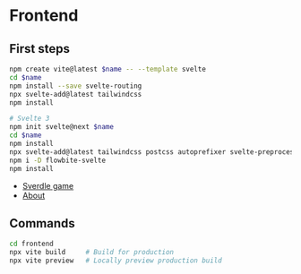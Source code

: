 # Frontend

## First steps

```bash
npm create vite@latest $name -- --template svelte
cd $name
npm install --save svelte-routing
npx svelte-add@latest tailwindcss
npm install

# Svelte 3
npm init svelte@next $name
cd $name
npm install
npx svelte-add@latest tailwindcss postcss autoprefixer svelte-preprocess
npm i -D flowbite-svelte
npm install
```

- [Sverdle game](http://localhost:5174/sverdle)
- [About](http://localhost:5174/about)

## Commands

```bash
cd frontend
npx vite build     # Build for production
npx vite preview   # Locally preview production build
```

